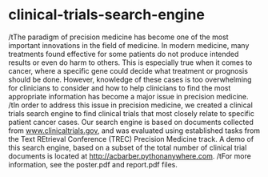 # clinical-trials-search-engine
/tThe paradigm of precision medicine has become one of the most important innovations in the field of medicine. In modern medicine, many treatments found effective for some patients do not produce intended results or even do harm to others. This is especially true when it comes to cancer, where a specific gene could decide what treatment or prognosis should be done. However, knowledge of these cases is too overwhelming for clinicians to consider and how to help clinicians to find the most appropriate information has become a major issue in precision medicine.
/tIn order to address this issue in precision medicine, we created a clinical trials search engine to find clinical trials that most closely relate to specific patient cancer cases. Our search engine is based on documents collected from www.clinicaltrials.gov, and was evaluated using established tasks from the Text REtrieval Conference (TREC) Precision Medicine track. A demo of this search engine, based on a subset of the total number of clinical trial documents is located at http://acbarber.pythonanywhere.com.
/tFor more information, see the poster.pdf and report.pdf files.
